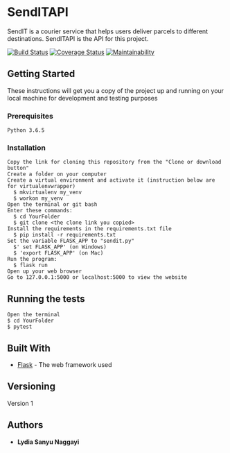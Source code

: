 # SendITAPI
SendIT is a courier service that helps users deliver parcels to different destinations. SendITAPI is the API for this project.


[![Build Status](https://travis-ci.org/NLSanyu/SendITAPI.svg?branch=api)](https://travis-ci.org/NLSanyu/SendITAPI)
[![Coverage Status](https://coveralls.io/repos/github/NLSanyu/SendITAPI/badge.svg?branch=master)](https://coveralls.io/github/NLSanyu/SendITAPI?branch=master)
[![Maintainability](https://api.codeclimate.com/v1/badges/7d6df8a6836b46adf0ee/maintainability)](https://codeclimate.com/github/NLSanyu/SendITAPI/maintainability)


## Getting Started
These instructions will get you a copy of the project up and running on your local machine for development and testing purposes


### Prerequisites
```
Python 3.6.5
```

### Installation

```
Copy the link for cloning this repository from the "Clone or download button"
Create a folder on your computer
Create a virtual environment and activate it (instruction below are for virtualenvwrapper)
  $ mkvirtualenv my_venv
  $ workon my_venv
Open the terminal or git bash
Enter these commands:
  $ cd YourFolder
  $ git clone <the clone link you copied>
Install the requirements in the requirements.txt file
  $ pip install -r requirements.txt
Set the variable FLASK_APP to "sendit.py" 
  $' set FLASK_APP' (on Windows)  
  $ 'export FLASK_APP' (on Mac)
Run the program:
  $ flask run
Open up your web browser
Go to 127.0.0.1:5000 or localhost:5000 to view the website
```


## Running the tests

```
Open the terminal
$ cd YourFolder
$ pytest
```


## Built With
* [Flask](http://flask.pocoo.org/) - The web framework used


## Versioning
Version 1


## Authors

* **Lydia Sanyu Naggayi** 


